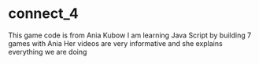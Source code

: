 # connect_4
This game code is from Ania Kubow
I am learning Java Script by building 7 games with Ania
Her videos are very informative and she explains everything we are doing
